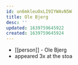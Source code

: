 ```yaml
---
id: un6mkleuOxLI9IYWAvN5W
title: Ole Bjerg
desc: ''
updated: 1639759645922
created: 1639759645924
---
```



- [[person]] - Ole Bjerg
- appeared 3x at the stoa
